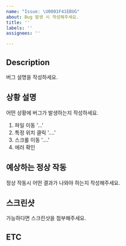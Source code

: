 ```yaml
---
name: "Issue: \U0001F41EBUG"
about: Bug 발생 시 작성해주세요.
title: ''
labels: ''
assignees: ''

---
```


## Description
버그 설명을 작성하세요.


## 상황 설명
어떤 상황에 버그가 발생하는지 작성하세요.
1. 파일 이동 '...'
2. 특정 위치 클릭 '....'
3. 스크롤 이동 '....'
4. 에러 확인


## 예상하는 정상 작동
정상 작동시 어떤 결과가 나와야 하는지 작성해주세요.


## 스크린샷
가능하다면 스크린샷을 첨부해주세요.


## ETC
